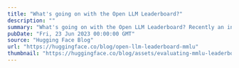 ```yaml
---
title: "What's going on with the Open LLM Leaderboard?"
description: ""
summary: "What's going on with the Open LLM Leaderboard? Recently an interesting discussion arose on Twitter f..."
pubDate: "Fri, 23 Jun 2023 00:00:00 GMT"
source: "Hugging Face Blog"
url: "https://huggingface.co/blog/open-llm-leaderboard-mmlu"
thumbnail: "https://huggingface.co/blog/assets/evaluating-mmlu-leaderboard/thumbnail.png"
---
```


